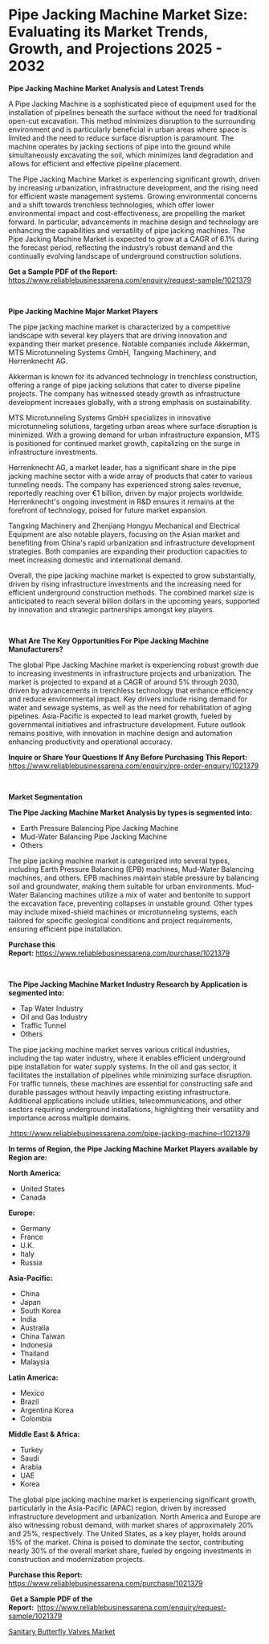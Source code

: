 <p><h1>Pipe Jacking Machine Market Size: Evaluating its Market Trends, Growth, and Projections 2025 - 2032</h1></p><p><strong>Pipe Jacking Machine Market Analysis and Latest Trends</strong></p>
<p><p>A Pipe Jacking Machine is a sophisticated piece of equipment used for the installation of pipelines beneath the surface without the need for traditional open-cut excavation. This method minimizes disruption to the surrounding environment and is particularly beneficial in urban areas where space is limited and the need to reduce surface disruption is paramount. The machine operates by jacking sections of pipe into the ground while simultaneously excavating the soil, which minimizes land degradation and allows for efficient and effective pipeline placement.</p><p>The Pipe Jacking Machine Market is experiencing significant growth, driven by increasing urbanization, infrastructure development, and the rising need for efficient waste management systems. Growing environmental concerns and a shift towards trenchless technologies, which offer lower environmental impact and cost-effectiveness, are propelling the market forward. In particular, advancements in machine design and technology are enhancing the capabilities and versatility of pipe jacking machines. The Pipe Jacking Machine Market is expected to grow at a CAGR of 6.1% during the forecast period, reflecting the industry’s robust demand and the continually evolving landscape of underground construction solutions.</p></p>
<p><strong>Get a Sample PDF of the Report:&nbsp;</strong> <a href="https://www.reliablebusinessarena.com/enquiry/request-sample/1021379?utm_campaign=3211&utm_medium=2&utm_source=Github&utm_content=ia&utm_term=10042025&utm_id=pipe-jacking-machine">https://www.reliablebusinessarena.com/enquiry/request-sample/1021379</a></p>
<p>&nbsp;</p>
<p><strong>Pipe Jacking Machine Major Market Players</strong></p>
<p><p>The pipe jacking machine market is characterized by a competitive landscape with several key players that are driving innovation and expanding their market presence. Notable companies include Akkerman, MTS Microtunneling Systems GmbH, Tangxing Machinery, and Herrenknecht AG.</p><p>Akkerman is known for its advanced technology in trenchless construction, offering a range of pipe jacking solutions that cater to diverse pipeline projects. The company has witnessed steady growth as infrastructure development increases globally, with a strong emphasis on sustainability.</p><p>MTS Microtunneling Systems GmbH specializes in innovative microtunneling solutions, targeting urban areas where surface disruption is minimized. With a growing demand for urban infrastructure expansion, MTS is positioned for continued market growth, capitalizing on the surge in infrastructure investments.</p><p>Herrenknecht AG, a market leader, has a significant share in the pipe jacking machine sector with a wide array of products that cater to various tunneling needs. The company has experienced strong sales revenue, reportedly reaching over €1 billion, driven by major projects worldwide. Herrenknecht's ongoing investment in R&D ensures it remains at the forefront of technology, poised for future market expansion.</p><p>Tangxing Machinery and Zhenjiang Hongyu Mechanical and Electrical Equipment are also notable players, focusing on the Asian market and benefiting from China's rapid urbanization and infrastructure development strategies. Both companies are expanding their production capacities to meet increasing domestic and international demand.</p><p>Overall, the pipe jacking machine market is expected to grow substantially, driven by rising infrastructure investments and the increasing need for efficient underground construction methods. The combined market size is anticipated to reach several billion dollars in the upcoming years, supported by innovation and strategic partnerships amongst key players.</p></p>
<p>&nbsp;</p>
<p><strong>What Are The Key Opportunities For Pipe Jacking Machine Manufacturers?</strong></p>
<p><p>The global Pipe Jacking Machine market is experiencing robust growth due to increasing investments in infrastructure projects and urbanization. The market is projected to expand at a CAGR of around 5% through 2030, driven by advancements in trenchless technology that enhance efficiency and reduce environmental impact. Key drivers include rising demand for water and sewage systems, as well as the need for rehabilitation of aging pipelines. Asia-Pacific is expected to lead market growth, fueled by governmental initiatives and infrastructure development. Future outlook remains positive, with innovation in machine design and automation enhancing productivity and operational accuracy.</p></p>
<p><strong>Inquire or Share Your Questions If Any Before Purchasing This Report:</strong> <a href="https://www.reliablebusinessarena.com/enquiry/pre-order-enquiry/1021379?utm_campaign=3211&utm_medium=2&utm_source=Github&utm_content=ia&utm_term=10042025&utm_id=pipe-jacking-machine">https://www.reliablebusinessarena.com/enquiry/pre-order-enquiry/1021379</a></p>
<p>&nbsp;</p>
<p><strong>Market Segmentation</strong></p>
<p><strong>The Pipe Jacking Machine Market Analysis by types is segmented into:</strong></p>
<p><ul><li>Earth Pressure Balancing Pipe Jacking Machine</li><li>Mud-Water Balancing Pipe Jacking Machine</li><li>Others</li></ul></p>
<p><p>The pipe jacking machine market is categorized into several types, including Earth Pressure Balancing (EPB) machines, Mud-Water Balancing machines, and others. EPB machines maintain stable pressure by balancing soil and groundwater, making them suitable for urban environments. Mud-Water Balancing machines utilize a mix of water and bentonite to support the excavation face, preventing collapses in unstable ground. Other types may include mixed-shield machines or microtunneling systems, each tailored for specific geological conditions and project requirements, ensuring efficient pipe installation.</p></p>
<p><strong>Purchase this Report:&nbsp;</strong><a href="https://www.reliablebusinessarena.com/purchase/1021379?utm_campaign=3211&utm_medium=2&utm_source=Github&utm_content=ia&utm_term=10042025&utm_id=pipe-jacking-machine">https://www.reliablebusinessarena.com/purchase/1021379</a></p>
<p>&nbsp;</p>
<p><strong>The Pipe Jacking Machine Market Industry Research by Application is segmented into:</strong></p>
<p><ul><li>Tap Water Industry</li><li>Oil and Gas Industry</li><li>Traffic Tunnel</li><li>Others</li></ul></p>
<p><p>The pipe jacking machine market serves various critical industries, including the tap water industry, where it enables efficient underground pipe installation for water supply systems. In the oil and gas sector, it facilitates the installation of pipelines while minimizing surface disruption. For traffic tunnels, these machines are essential for constructing safe and durable passages without heavily impacting existing infrastructure. Additional applications include utilities, telecommunications, and other sectors requiring underground installations, highlighting their versatility and importance across multiple domains.</p></p>
<p><a href="https://www.reliablebusinessarena.com/pipe-jacking-machine-r1021379?utm_campaign=3211&utm_medium=2&utm_source=Github&utm_content=ia&utm_term=10042025&utm_id=pipe-jacking-machine">&nbsp;https://www.reliablebusinessarena.com/pipe-jacking-machine-r1021379</a></p>
<p><strong>In terms of Region, the Pipe Jacking Machine Market Players available by Region are:</strong></p>
<p>
    <p> <strong> North America: </strong>
        <ul>
            <li>United States</li>
            <li>Canada</li>
        </ul>
        </p> 
    <p> <strong> Europe: </strong>
        <ul>
            <li>Germany</li>
            <li>France</li>
            <li>U.K.</li>
            <li>Italy</li>
            <li>Russia</li>
        </ul>
        </p> 
    <p> <strong> Asia-Pacific: </strong>
        <ul>
            <li>China</li>
            <li>Japan</li>
            <li>South Korea</li>
            <li>India</li>
            <li>Australia</li>
            <li>China Taiwan</li>
            <li>Indonesia</li>
            <li>Thailand</li>
            <li>Malaysia</li>
        </ul>
        </p> 
    <p> <strong> Latin America: </strong>
        <ul>
            <li>Mexico</li>
            <li>Brazil</li>
            <li>Argentina Korea</li>
            <li>Colombia</li>
        </ul>
        </p> 
    <p> <strong> Middle East & Africa: </strong>
        <ul>
            <li>Turkey</li>
            <li>Saudi</li>
            <li>Arabia</li>
            <li>UAE</li>
            <li>Korea</li>
        </ul>
    </p>
    </p>
<p><p>The global pipe jacking machine market is experiencing significant growth, particularly in the Asia-Pacific (APAC) region, driven by increased infrastructure development and urbanization. North America and Europe are also witnessing robust demand, with market shares of approximately 20% and 25%, respectively. The United States, as a key player, holds around 15% of the market. China is poised to dominate the sector, contributing nearly 30% of the overall market share, fueled by ongoing investments in construction and modernization projects.</p></p>
<p><strong>Purchase this Report: </strong><a href="https://www.reliablebusinessarena.com/purchase/1021379?utm_campaign=3211&utm_medium=2&utm_source=Github&utm_content=ia&utm_term=10042025&utm_id=pipe-jacking-machine">https://www.reliablebusinessarena.com/purchase/1021379</a></p>
<p>&nbsp;<strong>Get a Sample PDF of the Report:&nbsp;&nbsp;</strong><a href="https://www.reliablebusinessarena.com/enquiry/request-sample/1021379?utm_campaign=3211&utm_medium=2&utm_source=Github&utm_content=ia&utm_term=10042025&utm_id=pipe-jacking-machine">https://www.reliablebusinessarena.com/enquiry/request-sample/1021379</a></p>
<p><strong></strong></p>
<p><p><a href="https://github.com/bredevasil2q/Market-Research-Report-List-1/blob/main/sanitary-butterfly-valves-market.md?utm_campaign=3211&utm_medium=2&utm_source=Github&utm_content=ia&utm_term=10042025&utm_id=pipe-jacking-machine">Sanitary Butterfly Valves Market</a></p></p>